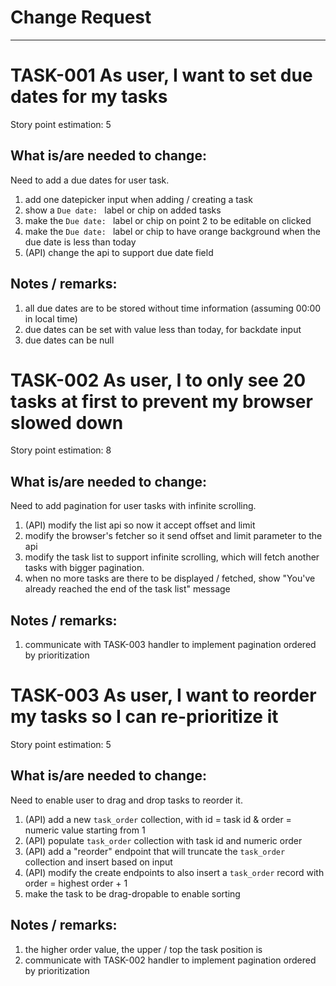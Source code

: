 Change Request
==============

------

# TASK-001 As user, I want to set due dates for my tasks
Story point estimation: 5

## What is/are needed to change: 
Need to add a due dates for user task. 

1. add one datepicker input when adding / creating a task
2. show a `Due date: ` label or chip on added tasks
3. make the `Due date: ` label or chip on point 2 to be editable on clicked
4. make the `Due date: ` label or chip to have orange background when the due date is less than today
5. (API) change the api to support due date field

## Notes / remarks:

1. all due dates are to be stored without time information (assuming 00:00 in local time)
2. due dates can be set with value less than today, for backdate input
3. due dates can be null

# TASK-002 As user, I to only see 20 tasks at first to prevent my browser slowed down
Story point estimation: 8

## What is/are needed to change: 
Need to add pagination for user tasks with infinite scrolling.

1. (API) modify the list api so now it accept offset and limit
2. modify the browser's fetcher so it send offset and limit parameter to the api
3. modify the task list to support infinite scrolling, which will fetch another tasks with bigger pagination.
4. when no more tasks are there to be displayed / fetched, show "You've already reached the end of the task list" message

## Notes / remarks:

1. communicate with TASK-003 handler to implement pagination ordered by prioritization

# TASK-003 As user, I want to reorder my tasks so I can re-prioritize it
Story point estimation: 5

## What is/are needed to change: 
Need to enable user to drag and drop tasks to reorder it.

1. (API) add a new `task_order` collection, with id = task id & order = numeric value starting from 1
2. (API) populate `task_order` collection with task id and numeric order
3. (API) add a "reorder" endpoint that will truncate the `task_order` collection and insert based on input
4. (API) modify the create endpoints to also insert a `task_order` record with order = highest order + 1
5. make the task to be drag-dropable to enable sorting

## Notes / remarks:

1. the higher order value, the upper / top the task position is
2. communicate with TASK-002 handler to implement pagination ordered by prioritization 
